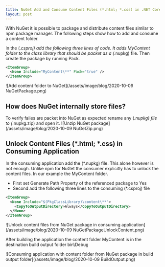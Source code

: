 ```yaml
---
title: NuGet Add and Consume Content Files (*.html; *.css) in .NET Core 
layout: post
---
```

With NuGet it is possible to package and distribute content files similar to npm package manager. The following steps show how to add and consume a content folder.

In the (*.csproj) add the following three lines of code. It adds MyContent folder to the class library that should be packet as a (*.nupkg) file. Then create the package by running Pack.
```xml
<ItemGroup>
  <None Include="MyContent\**" Pack="true" />
</ItemGroup>
```
![Add content folder to NuGet](/assets/image/blog/2020-10-09 NuGetPackage.png)

## How does NuGet internally store files?
To verify falies are packet into NuGet as expected rename any (*.nupkg) file to (*.nupkg.zip) and open it.
![Unzip NuGet package](/assets/image/blog/2020-10-09 NuGetZip.png)

## Unlock Content Files (*.html; *.css) in Consuming Application
In the consuming application add the (*.nupkg) file. This alone however is not enough. Unlike npm for NuGet the consumer explicitly has to unlock the content files. In our example the MyContent folder.
* First set Generate Path Property of the referenced package to Yes
* Second add the following three lines to the consuming (*.csproj) file
```xml
<ItemGroup>
  <None Include="$(PkgClassLibrary)\content\**">
    <CopyToOutputDirectory>Always</CopyToOutputDirectory>
  </None>
</ItemGroup>
```
![Unlock content files from NuGet package in consuming application](/assets/image/blog/2020-10-09 NuGetPackageUnlockContent.png)

After building the application the content folder MyContent is in the destination build output folder bin\Debug

![Consuming application with content folder from NuGet package in build output folder](/assets/image/blog/2020-10-09 BuildOutput.png)